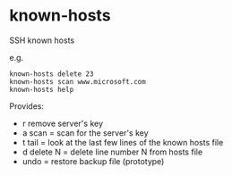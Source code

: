# known-hosts
SSH known hosts

e.g. 
````
known-hosts delete 23
known-hosts scan www.microsoft.com
known-hosts help
````

Provides:

- r remove server's key
- a scan = scan for the server's key
- t tail = look at the last few lines of the known hosts file
- d delete N = delete line number N from hosts file
- undo = restore backup file (prototype)

